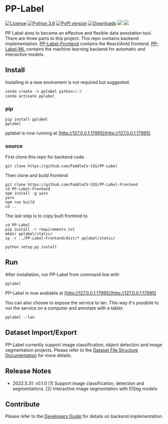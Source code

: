 # PP-Label

[![License](https://img.shields.io/badge/License-Apache_2.0-blue.svg)](https://opensource.org/licenses/Apache-2.0) [![Python 3.6](https://img.shields.io/badge/python-3.6+-blue.svg)](https://www.python.org/downloads/release/python-360/) [![PyPI version](https://badge.fury.io/py/pplabel.svg)](https://badge.fury.io/py/pplabel) [![Downloads](https://pepy.tech/badge/pplabel)](https://pepy.tech/project/pplabel) <a href=""><img src="https://img.shields.io/badge/os-linux%2C%20win%2C%20mac-blue.svg"></a> <a href=""><img src="https://img.shields.io/badge/QQ_Group-1234567-52B6EF?style=social&logo=tencent-qq&logoColor=000&logoWidth=20"></a>

PP Label aims to become an effective and flexible data annotation tool. There are three parts to this project. This repo contains backend implementation. [PP-Label-Frontend](https://github.com/PaddleCV-SIG/PP-Label-Frontend) contains the React/Antd frontend. [PP-Label-ML](https://github.com/PaddleCV-SIG/PP-Label-ML) contains the machine learning backend for automatic and interactive models.

## Install

Installing in a new enviroment is not required but suggested.

```python
conda create -n pplabel python=3.9
conda activate pplabel
```

### pip

```shell
pip install pplabel
pplabel
```

pplabel is now running at [http://127.0.0.1:17995](http://127.0.0.1:17995)

### source

First clone this repo for backend code.

```shell
git clone https://github.com/PaddleCV-SIG/PP-Label
```

Then clone and build frontend

```shell
git clone https://github.com/PaddleCV-SIG/PP-Label-Frontend
cd PP-Label-Frontend
npm install -g yarn
yarn
npm run build
cd ..
```

The last step is to copy built frontend to

```shell
cd PP-Label
pip install -r requirements.txt
mkdir pplabel/static/
cp -r ../PP-Label-Frontend/dist/* pplabel/static/

python setup.py install
```

## Run

After installation, run PP-Label from command line with

```shell
pplabel
```

PP-Label is now avaliable at [http://127.0.0.1:17995](http://127.0.0.1:17995)

You can also choose to expose the service to lan. This way it's possbile to run the service on a computer and annotate with a tablet.

```shell
pplabel --lan
```

## Dataset Import/Export

PP-Label currently support image classification, object detection and image segmentation projects. Please refer to the [Dataset File Structure Documentation](./doc/dataset_file_structure.md) for more details.

## Release Notes

- 2022.5.31: v0.1.0 [1] Support image classification, detection and segmentations. [2] Interactive image segmentation with EISeg models

## Contribute

Please refer to the [Developers Guide](./doc/developers_guide.md) for details on backend implementation.

